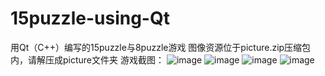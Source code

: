 # 15puzzle-using-Qt
用Qt（C++）编写的15puzzle与8puzzle游戏
图像资源位于picture.zip压缩包内，请解压成picture文件夹
游戏截图：
![image](https://github.com/CeylanLiu/15puzzle-using-Qt/assets/121714461/8cbb4be8-754c-44e6-b8be-9c882948290e)
![image](https://github.com/CeylanLiu/15puzzle-using-Qt/assets/121714461/8b1cbd8a-5656-4a26-9832-d353171c5f2b)
![image](https://github.com/CeylanLiu/15puzzle-using-Qt/assets/121714461/7ceb0409-13b9-499a-8e68-8b2259216b2b)
![image](https://github.com/CeylanLiu/15puzzle-using-Qt/assets/121714461/269599f6-e590-49a2-9538-c389668ae05e)
